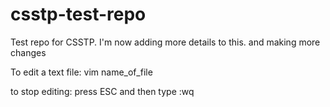 # csstp-test-repo
Test repo for CSSTP. I'm now adding more details to this.
and making more changes

To edit a text file:
vim name_of_file

to stop editing:
press ESC and then type :wq
